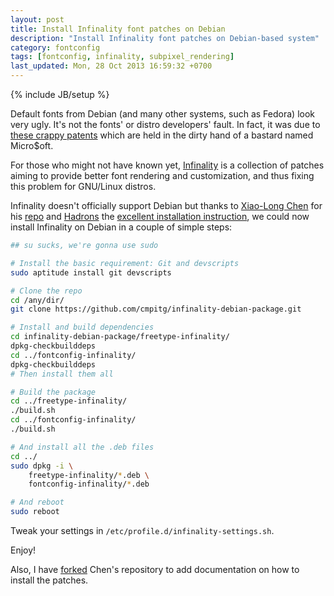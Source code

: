 ```yaml
---
layout: post
title: Install Infinality font patches on Debian
description: "Install Infinality font patches on Debian-based system"
category: fontconfig
tags: [fontconfig, infinality, subpixel_rendering]
last_updated: Mon, 28 Oct 2013 16:59:32 +0700
---
```

{% include JB/setup %}

Default fonts from Debian (and many other systems, such as Fedora) look very
ugly.  It's not the fonts' or distro developers' fault.  In fact, it was due
to
[these crappy patents](http://en.wikipedia.org/wiki/Subpixel_rendering#Patents)
which are held in the dirty hand of a bastard named Micro$oft.

For those who might not have known yet,
[Infinality](http://www.infinality.net/blog/) is a collection of patches
aiming to provide better font rendering and customization, and thus fixing
this problem for GNU/Linux distros.

Infinality doesn't officially support Debian but thanks to
[Xiao-Long Chen](https://github.com/chenxiaolong) for his
[repo](https://github.com/chenxiaolong/Debian-Packages) and
[Hadrons](http://tinyurl.com/nlk7ou7) the
[excellent installation instruction](http://forums.debian.net/viewtopic.php?f=16&t=88545),
we could now install Infinality on Debian in a couple of simple steps:

```sh
## su sucks, we're gonna use sudo

# Install the basic requirement: Git and devscripts
sudo aptitude install git devscripts

# Clone the repo
cd /any/dir/
git clone https://github.com/cmpitg/infinality-debian-package.git

# Install and build dependencies
cd infinality-debian-package/freetype-infinality/
dpkg-checkbuilddeps
cd ../fontconfig-infinality/
dpkg-checkbuilddeps
# Then install them all

# Build the package
cd ../freetype-infinality/
./build.sh
cd ../fontconfig-infinality/
./build.sh

# And install all the .deb files
cd ../
sudo dpkg -i \
    freetype-infinality/*.deb \
    fontconfig-infinality/*.deb

# And reboot
sudo reboot
```

Tweak your settings in `/etc/profile.d/infinality-settings.sh`.

Enjoy!

Also, I have [forked](https://github.com/cmpitg/infinality-debian-package)
Chen's repository to add documentation on how to install the patches.
